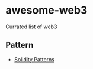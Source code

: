 # awesome-web3
Currated list of web3

## Pattern
- [Solidity Patterns](https://github.com/fravoll/solidity-patterns)
